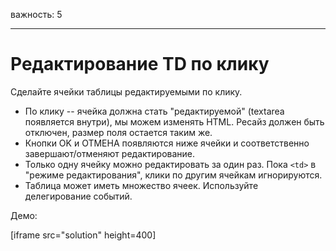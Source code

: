 важность: 5

---

# Редактирование TD по клику

Сделайте ячейки таблицы редактируемыми по клику.

- По клику -- ячейка должна стать "редактируемой" (textarea появляется внутри), мы можем изменять HTML. Ресайз должен быть отключен, размер поля остается таким же.
- Кнопки OK и ОТМЕНА появляются ниже ячейки и соответственно завершают/отменяют редактирование.
- Только одну ячейку можно редактировать за один раз. Пока `<td>` в "режиме редактирования", клики по другим ячейкам игнорируются.
- Таблица может иметь множество ячеек. Используйте делегирование событий.

Демо:

[iframe src="solution" height=400]
